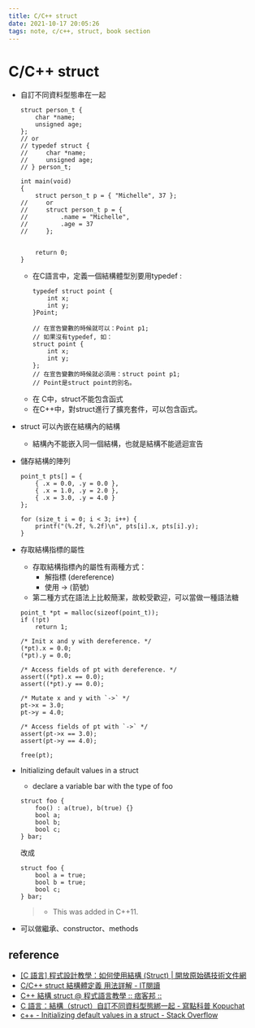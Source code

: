 ```yaml
---
title: C/C++ struct
date: 2021-10-17 20:05:26
tags: note, c/c++, struct, book section
---
```


# C/C++ struct
- 自訂不同資料型態串在一起
    ```clike
    struct person_t {
        char *name;
        unsigned age;
    };
    // or 
    // typedef struct {
    //     char *name;
    //     unsigned age;
    // } person_t;

    int main(void)
    {
        struct person_t p = { "Michelle", 37 };  
    //     or
    //     struct person_t p = { 
    //         .name = "Michelle", 
    //         .age = 37
    //     };  


        return 0;
    }
    ```
    <!--more-->
    - 在C語言中，定義一個結構體型別要用typedef :
        ```clike
        typedef struct point {
            int x;
            int y;
        }Point;

        // 在宣告變數的時候就可以：Point p1;
        // 如果沒有typedef, 如：
        struct point {
            int x;
            int y;
        };
        // 在宣告變數的時候就必須用：struct point p1;
        // Point是struct point的別名。
        ```
    - 在 C中，struct不能包含函式
    * 在C++中，對struct進行了擴充套件，可以包含函式。

- struct 可以內嵌在結構內的結構
    - 結構內不能嵌入同一個結構，也就是結構不能遞迴宣告
- 儲存結構的陣列
    ```clike
    point_t pts[] = {
        { .x = 0.0, .y = 0.0 },
        { .x = 1.0, .y = 2.0 },
        { .x = 3.0, .y = 4.0 }
    };

    for (size_t i = 0; i < 3; i++) {
        printf("(%.2f, %.2f)\n", pts[i].x, pts[i].y);
    }
    ```
- 存取結構指標的屬性
    - 存取結構指標內的屬性有兩種方式：
        * 解指標 (dereference)
        * 使用 -> (箭號)
    * 第二種方式在語法上比較簡潔，故較受歡迎，可以當做一種語法糖
    ```clike
    point_t *pt = malloc(sizeof(point_t));
    if (!pt)
        return 1;
    
    /* Init x and y with dereference. */
    (*pt).x = 0.0;
    (*pt).y = 0.0;
    
    /* Access fields of pt with dereference. */
    assert((*pt).x == 0.0);
    assert((*pt).y == 0.0);
    ```
    ```clike
    /* Mutate x and y with `->` */
    pt->x = 3.0;
    pt->y = 4.0;
    
    /* Access fields of pt with `->` */
    assert(pt->x == 3.0);
    assert(pt->y == 4.0);
    
    free(pt);
    ```

- Initializing default values in a struct
    - declare a variable bar with the type of foo
    ```clike
    struct foo {
        foo() : a(true), b(true) {}
        bool a;
        bool b;
        bool c;
    } bar;
    ```
    改成
    ```clike
    struct foo {
        bool a = true;
        bool b = true;
        bool c;
    } bar;
    ```
    > - This was added in C++11.
- 可以做繼承、constructor、methods
## reference
- [[C 語言] 程式設計教學：如何使用結構 (Struct) | 開放原始碼技術文件網](https://opensourcedoc.com/c-programming/struct/)
- [C/C++ struct 結構體定義 用法詳解 - IT閱讀](https://www.itread01.com/content/1546383061.html)
- [C++ 結構 struct @ 程式語言教學 :: 痞客邦 ::](https://crmne0707.pixnet.net/blog/post/317076414-c%2B%2B-%E7%B5%90%E6%A7%8B-struct)
- [C 語言：結構（struct）自訂不同資料型態綁一起 - 寫點科普 Kopuchat](https://kopu.chat/2017/05/30/c-%E8%AA%9E%E8%A8%80%EF%BC%9A%E7%B5%90%E6%A7%8B%EF%BC%88struct%EF%BC%89%E8%87%AA%E8%A8%82%E4%B8%8D%E5%90%8C%E8%B3%87%E6%96%99%E5%9E%8B%E6%85%8B%E7%B6%81%E4%B8%80%E8%B5%B7/)
- [c++ - Initializing default values in a struct - Stack Overflow](https://stackoverflow.com/questions/16782103/initializing-default-values-in-a-struct)